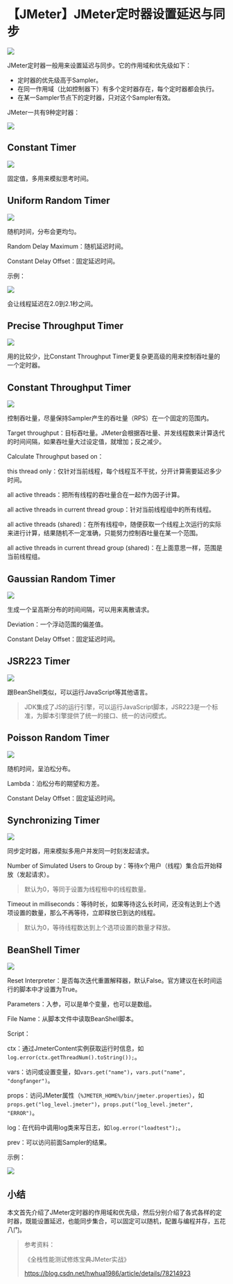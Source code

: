 # 【JMeter】JMeter定时器设置延迟与同步
![](../wanggang.png)

JMeter定时器一般用来设置延迟与同步。它的作用域和优先级如下：

- 定时器的优先级高于Sampler。
- 在同一作用域（比如控制器下）有多个定时器存在，每个定时器都会执行。
- 在某一Sampler节点下的定时器，只对这个Sampler有效。

JMeter一共有9种定时器：

![](000011-【JMeter】JMeter定时器设置延迟与同步/image-20210608124408162.png)

## Constant Timer

![](000011-【JMeter】JMeter定时器设置延迟与同步/image-20210608125303499.png)

固定值，多用来模拟思考时间。

## Uniform Random Timer

![](000011-【JMeter】JMeter定时器设置延迟与同步/image-20210609085458303.png)

随机时间，分布会更均匀。

Random Delay Maximum：随机延迟时间。

Constant Delay Offset：固定延迟时间。

示例：

![](000011-【JMeter】JMeter定时器设置延迟与同步/image-20210609091204822.png)

会让线程延迟在2.0到2.1秒之间。

## Precise Throughput Timer

![](000011-【JMeter】JMeter定时器设置延迟与同步/image-20210609094340047.png)

用的比较少，比Constant Throughput Timer更复杂更高级的用来控制吞吐量的一个定时器。

## Constant Throughput Timer

![](000011-【JMeter】JMeter定时器设置延迟与同步/image-20210609083734540.png)

控制吞吐量，尽量保持Sampler产生的吞吐量（RPS）在一个固定的范围内。

Target throughput：目标吞吐量。JMeter会根据吞吐量、并发线程数来计算迭代的时间间隔，如果吞吐量大过设定值，就增加；反之减少。

Calculate Throughput based on：

this thread only：仅针对当前线程，每个线程互不干扰，分开计算需要延迟多少时间。

all active threads：把所有线程的吞吐量合在一起作为因子计算。

all active threads in current thread group：针对当前线程组中的所有线程。

all active threads (shared)：在所有线程中，随便获取一个线程上次运行的实际来进行计算，结果随机不一定准确，只能努力控制吞吐量在某一个范围。

all active threads in current thread group (shared)：在上面意思一样，范围是当前线程组。

## Gaussian Random Timer

![](000011-【JMeter】JMeter定时器设置延迟与同步/image-20210608124752705.png)

生成一个呈高斯分布的时间间隔，可以用来离散请求。

Deviation：一个浮动范围的偏差值。

Constant Delay Offset：固定延迟时间。

## JSR223 Timer

![](000011-【JMeter】JMeter定时器设置延迟与同步/image-20210609093946195.png)

跟BeanShell类似，可以运行JavaScript等其他语言。

> JDK集成了JS的运行引擎，可以运行JavaScript脚本，JSR223是一个标准，为脚本引擎提供了统一的接口、统一的访问模式。

## Poisson Random Timer

![](000011-【JMeter】JMeter定时器设置延迟与同步/image-20210609091325663.png)

随机时间，呈泊松分布。

Lambda：泊松分布的期望和方差。

Constant Delay Offset：固定延迟时间。

## Synchronizing Timer

![](000011-【JMeter】JMeter定时器设置延迟与同步/image-20210608125325764.png)

同步定时器，用来模拟多用户并发同一时刻发起请求。

Number of Simulated Users to Group by：等待x个用户（线程）集合后开始释放（发起请求）。

> 默认为0，等同于设置为线程租中的线程数量。

Timeout in milliseconds：等待时长，如果等待这么长时间，还没有达到上个选项设置的数量，那么不再等待，立即释放已到达的线程。

> 默认为0，等待线程数达到上个选项设置的数量才释放。

## BeanShell Timer

![](000011-【JMeter】JMeter定时器设置延迟与同步/image-20210609091824998.png)

Reset Interpreter：是否每次迭代重置解释器，默认False。官方建议在长时间运行的脚本中才设置为True。

Parameters：入参，可以是单个变量，也可以是数组。

File Name：从脚本文件中读取BeanShell脚本。

Script：

ctx：通过JmeterContent实例获取运行时信息，如`log.error(ctx.getThreadNum().toString());`。

vars：访问或设置变量，如`vars.get("name")`，`vars.put("name", "dongfanger")`。

props：访问JMeter属性（`%JMETER_HOME%/bin/jmeter.properties`），如`props.get("log_level.jmeter")`，`props.put("log_level.jmeter", "ERROR")`。

log：在代码中调用log类来写日志，如`log.error("loadtest");`。

prev：可以访问前面Sampler的结果。

示例：

![](000011-【JMeter】JMeter定时器设置延迟与同步/image-20210609092555389.png)

## 小结

本文首先介绍了JMeter定时器的作用域和优先级，然后分别介绍了各式各样的定时器，既能设置延迟，也能同步集合，可以固定可以随机，配置与编程并存，五花八门。

> 参考资料：
>
> 《全栈性能测试修炼宝典JMeter实战》
>
> https://blog.csdn.net/hwhua1986/article/details/78214923